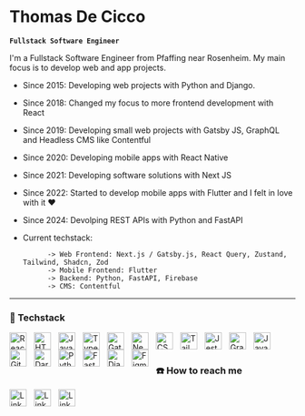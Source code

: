 
# Thomas De Cicco

**`Fullstack Software Engineer`**

I'm a Fullstack Software Engineer from Pfaffing near Rosenheim. My main focus is to develop web and app projects.
- Since 2015: Developing web projects with Python and Django.
- Since 2018: Changed my focus to more frontend development with React
- Since 2019: Developing small web projects with Gatsby JS, GraphQL and Headless CMS like Contentful
- Since 2020: Developing mobile apps with React Native
- Since 2021: Developing software solutions with Next JS 
- Since 2022: Started to develop mobile apps with Flutter and I felt in love with it ❤️
- Since 2024: Devolping REST APIs with Python and FastAPI
- Current techstack:
  
            -> Web Frontend: Next.js / Gatsby.js, React Query, Zustand, Tailwind, Shadcn, Zod
            -> Mobile Frontend: Flutter
            -> Backend: Python, FastAPI, Firebase
            -> CMS: Contentful

---

### 🧰  Techstack

<picture><img align="left" alt="React" width="30px" style="padding-right:10px;" src="https://cdn.jsdelivr.net/gh/devicons/devicon/icons/react/react-original.svg" /></picture>

<picture><img align="left" alt="HTML" width="30px" style="padding-right:10px;" src="https://cdn.jsdelivr.net/gh/devicons/devicon/icons/html5/html5-plain.svg" /></picture>
<picture><img align="left" alt="JavaScript" width="30px" style="padding-right:10px;" src="https://cdn.jsdelivr.net/gh/devicons/devicon/icons/javascript/javascript-plain.svg" /></picture>
<picture><img align="left" alt="TypeScript" width="30px" style="padding-right:10px;" src="https://cdn.jsdelivr.net/gh/devicons/devicon/icons/typescript/typescript-plain.svg" /></picture>

<picture><img align="left" alt="Gatsby" width="30px" style="padding-right:10px;" src="https://cdn.jsdelivr.net/gh/devicons/devicon@latest/icons/gatsby/gatsby-original.svg" /></picture>
<picture><img align="left" alt="Nexstjs" width="30px" style="padding-right:10px;"  src="https://cdn.jsdelivr.net/gh/devicons/devicon@latest/icons/nextjs/nextjs-original.svg" /></picture>
          

<picture><img align="left" alt="CSS" width="30px" style="padding-right:10px;" src="https://cdn.jsdelivr.net/gh/devicons/devicon/icons/css3/css3-plain.svg" /></picture>
<picture><img align="left" alt="Tailwind" width="30px" style="padding-right:10px;" src="https://cdn.jsdelivr.net/gh/devicons/devicon@latest/icons/tailwindcss/tailwindcss-original.svg" /></picture>

<picture><img  align="left" alt="Jest" width="30px" style="padding-right:10px;" src="https://cdn.jsdelivr.net/gh/devicons/devicon@latest/icons/jest/jest-plain.svg" /></picture>


<picture><img align="left" alt="GraphQL" width="30px" style="padding-right:10px;" src="https://cdn.jsdelivr.net/gh/devicons/devicon@latest/icons/graphql/graphql-plain.svg" /></picture>
          
<picture><img align="left" alt="Java" width="30px" style="padding-right:10px;" src="https://cdn.jsdelivr.net/gh/devicons/devicon@latest/icons/flutter/flutter-original.svg" /></picture>         
          

          

<picture><img align="left" alt="Git" width="30px" style="padding-right:10px;" src="https://cdn.jsdelivr.net/gh/devicons/devicon/icons/git/git-original.svg" /></picture>


<picture><img align="left" alt="Dart" width="30px" style="padding-right:10px;" src="https://cdn.jsdelivr.net/gh/devicons/devicon@latest/icons/dart/dart-original.svg" /></picture>
<picture><img align="left" alt="Python" width="30px" style="padding-right:10px;" src="https://cdn.jsdelivr.net/gh/devicons/devicon/icons/python/python-plain.svg" /></picture>
<picture><img align="left" alt="FastAPi" width="30px" style="padding-right:10px;" src="https://cdn.jsdelivr.net/gh/devicons/devicon@latest/icons/fastapi/fastapi-original.svg" /></picture>
<picture><img align="left" alt="Django" width="30px" style="padding-right:10px;" src="https://cdn.jsdelivr.net/gh/devicons/devicon/icons/django/django-plain.svg" /></picture>
<picture><img align="left" alt="Figma" width="30px" style="padding-right:10px;" src="https://cdn.jsdelivr.net/gh/devicons/devicon@latest/icons/figma/figma-original.svg" /></picture>


          
<br />

#

### :phone: How to reach me

[<picture><img  align="left" alt="LinkedIn" width="30px" style="padding-right:10px;" src="https://www.heftigewebseiten.de/static/8f2bcdc01dd4fc92a396006f93b7909b/1d67c/profil.webp" /></picture>](https://www.freelancermap.com/profile/thomas-de-cicco)
[<picture><img  align="left" alt="LinkedIn" width="30px" style="padding-right:10px;" src="https://cdn.jsdelivr.net/gh/devicons/devicon@latest/icons/linkedin/linkedin-original.svg" /></picture>](https://www.linkedin.com/in/thomas-de-cicco-207658200)
[<picture><img  align="left" alt="LinkedIn" width="30px" style="padding-right:10px;" src="https://www.heftigewebseiten.de/static/d1522b7901e856d29330f8f480d01505/5ba9d/heftig-logo.webp" /></picture>](https://www.heftigewebseiten.de/)

